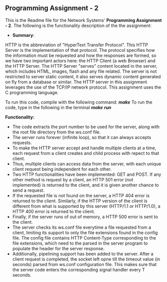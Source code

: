 
Programming Assignment  - 2
-----------------------------------------------
This is the Readme file for the Network Systems' **Programming Assignment - 2**. The following is the functionality description of the the assignment:

- **Summary**: 

HTTP is the abbreviation of "HyperText Transfer Protocol". This HTTP Server is the implementation of that protocol. The protocol specifies how the information must be requested and how the responses are formed, so we have two important actors here: the HTTP Client (a web Browser) and the HTTP Server. The HTTP Server "serves" content located in the server, which includes HTML, images, flash and any file related. The server is not restricted to server static content, it also serves dynamic content generated on fly from a database or similar. The HTTP server in this assignment leverages the use of the TCP/IP network protocol. This assignment uses the C programming language.

To run this code, compile with the following command: __***make***__
To run the code, type in the following in the terminal __***make***__ __***run***__

__**Functionality:**__

- The code extracts the port number to be used for the server, along with the root file directory from the ws.conf file. 
- The server runs forever (infinite loop), so that it can always accepts requests. 
- To make the HTTP server accept and handle multiple clients at a time, each request from a client creates and child process   with repect to that client. 
- Thus, multiple clients can access data from the server, with each unique client request being independent for each other.
- Two HTTP functionalities have been implemented: GET and POST. If any other method is request by a client, an HTTP 501 error   (not implemented) is returned to the client, and it is given another chance to send a request. 
- If the requested file is not found on the server, a HTTP 404 error is returned to the client. Similarly, if the HTTP        version of the client is different from what is supported by this server (HTTP/1.1 or HTTP/1.0), a HTTP 400 error is returned to the client. 
- Finally, if the server runs of out of memory, a HTTP 500 error is sent to the client. 
- The server checks its ws.conf file everytime a file requested from a client, limiting its support to only the file extensions found in the config file. The config file contains HTTP Content-Type corresponding to the file extensions, which need to the parsed in the server program to populate the header for the server response. 
- Additionally, pipelining support has been added to the server. After a client request is completed, the socket left opne till the timeout value (in seconds) parsed from ws.conf configuration file. This makes sure that the server code enters the corresponding signal handler every T seconds. 
